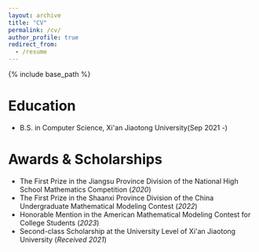 ```yaml
---
layout: archive
title: "CV"
permalink: /cv/
author_profile: true
redirect_from:
  - /resume
---
```


{% include base_path %}

Education
======
* B.S. in Computer Science, Xi'an Jiaotong University(Sep 2021 -)

Awards & Scholarships
=====
* The First Prize in the Jiangsu Province Division of the National High School Mathematics Competition (*2020*)
* The First Prize in the Shaanxi Province Division of the China Undergraduate Mathematical Modeling Contest (*2022*)
* Honorable Mention in the American Mathematical Modeling Contest for College Students (*2023*)
* Second-class Scholarship at the University Level of Xi'an Jiaotong University (*Received 2021*)
